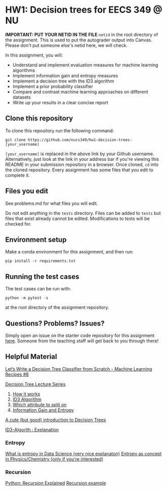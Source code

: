 # HW1: Decision trees for EECS 349 @ NU
**IMPORTANT: PUT YOUR NETID IN THE FILE** `netid` in the root directory of the assignment. 
This is used to put the autograder output into Canvas. Please don't put someone else's netid 
here, we will check.


In this assignment, you will:
- Understand and implement evaluation measures for machine learning algorithms
- Implement information gain and entropy measures
- Implement a decision tree with the ID3 algorithm
- Implement a prior probability classifier
- Compare and contrast machine learning approaches on different datasets
- Write up your results in a clear concise report

## Clone this repository

To clone this repository run the following command:

``git clone https://github.com/nucs349/hw1-decision-trees-[your_username]``

`[your_username]` is replaced in the above link by your Github username. Alternatively, just look at the link in your address bar if you're viewing this README in your submission repository in a browser. Once cloned, `cd` into the cloned repository. Every assignment has some files that you edit to complete it. 

## Files you edit

See problems.md for what files you will edit.

Do not edit anything in the `tests` directory. Files can be added to `tests` but files that exist already cannot be edited. Modifications to tests will be checked for.

## Environment setup

Make a conda environment for this assignment, and then run:

``pip install -r requirements.txt``

## Running the test cases

The test cases can be run with:

``python -m pytest -s``

at the root directory of the assignment repository.

## Questions? Problems? Issues?

Simply open an issue on the starter code repository for this assignment [here](https://github.com/NUCS349/hw1-decision-trees/issues). Someone from the teaching staff will get back to you through there!

## Helpful Material
[Let’s Write a Decision Tree Classifier from Scratch - Machine Learning Recipes #8](https://www.youtube.com/watch?v=LDRbO9a6XPU)

[Decision Tree Lecture Series](https://www.youtube.com/playlist?list=PLBv09BD7ez_4temBw7vLA19p3tdQH6FYO)
1. [How it works](https://www.youtube.com/watch?v=eKD5gxPPeY0&list=PLBv09BD7ez_4temBw7vLA19p3tdQH6FYO&index=2&t=0s)
2. [ID3 Algorithm](https://www.youtube.com/watch?v=_XhOdSLlE5c&list=PLBv09BD7ez_4temBw7vLA19p3tdQH6FYO&index=2)
3. [Which attribute to split on](https://www.youtube.com/watch?v=AmCV4g7_-QM&list=PLBv09BD7ez_4temBw7vLA19p3tdQH6FYO&index=3)
4. [Information Gain and Entropy](https://www.youtube.com/watch?v=AmCV4g7_-QM&list=PLBv09BD7ez_4temBw7vLA19p3tdQH6FYO&index=3)

[A cute (but good) introduction to Decision Trees](https://www.youtube.com/watch?v=DCZ3tsQIoGU)

[ID3-Algorith : Explanation](https://www.youtube.com/watch?v=UdTKxGQvYdc)
### Entropy
[What is entropy in Data Science (very nice explanaton)](https://www.youtube.com/watch?v=IPkRVpXtbdY)
[Entropy as concept in Physics/Chemistry (only if you're interested)](https://www.youtube.com/watch?v=YM-uykVfq_E)


### Recursion
[Python: Recursion Explained](https://www.youtube.com/watch?v=wMNrSM5RFMc)
[Recursion example](https://www.youtube.com/watch?v=8lhxIOAfDss)
